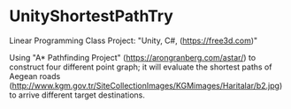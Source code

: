 # UnityShortestPathTry

Linear Programming Class Project: "Unity, C#, (https://free3d.com)"

Using "A* Pathfinding Project" (https://arongranberg.com/astar/) to construct four different point graph; 
it will evaluate the shortest paths of Aegean roads (http://www.kgm.gov.tr/SiteCollectionImages/KGMimages/Haritalar/b2.jpg) 
to arrive different target destinations.
